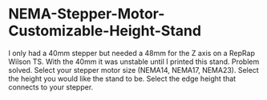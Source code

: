 NEMA-Stepper-Motor-Customizable-Height-Stand
============================================

I only had a 40mm stepper but needed a 48mm for the Z axis on a RepRap Wilson TS. With the 40mm it was unstable until I printed this stand. Problem solved.  Select your stepper motor size (NEMA14, NEMA17, NEMA23).  Select the height you would like the stand to be.  Select the edge height that connects to your stepper.

